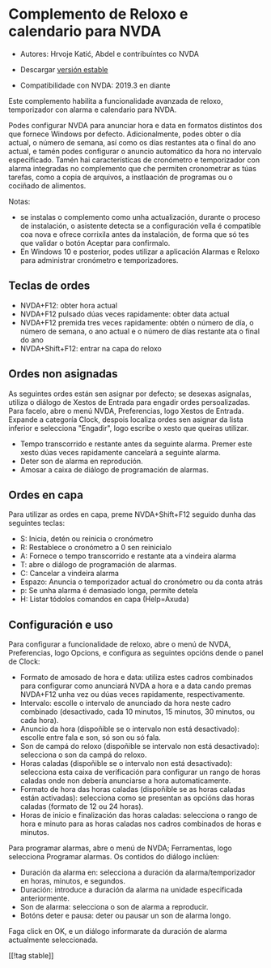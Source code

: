 # Complemento de Reloxo e calendario para NVDA #

* Autores: Hrvoje Katić, Abdel e contribuíntes co NVDA
* Descargar  [versión estable][1]

* Compatibilidade con NVDA: 2019.3 en diante

Este complemento habilita a funcionalidade avanzada de reloxo, temporizador
con alarma e calendario para NVDA.

Podes configurar NVDA para anunciar hora e data en formatos distintos dos
que fornece Windows por defecto. Adicionalmente, podes obter o día actual, o
número de semana, así como os días restantes ata o final do ano actual, e
tamén podes configurar o anuncio automático da hora no intervalo
especificado. Tamén hai características de cronómetro e temporizador con
alarma integradas no complemento que che permiten cronometrar as túas
tarefas, como a copia de arquivos, a instlaación de programas ou o cociñado
de alimentos.

Notas:

* se instalas o complemento como unha actualización, durante o proceso de
  instalación, o asistente detecta se a configuración vella é compatible coa
  nova e ofrece corrixila antes da instalación, de forma que só tes que
  validar o botón Aceptar para confirmalo.
* En Windows 10 e posterior, podes utilizar a aplicación Alarmas e Reloxo
  para administrar cronómetro e temporizadores.

## Teclas de ordes

* NVDA+F12: obter hora actual
* NVDA+F12 pulsado dúas veces rapidamente: obter data actual
* NVDA+F12 premida tres veces rapidamente: obtén o número de día, o número
  de semana, o ano actual e o número de días restante ata o final do ano
* NVDA+Shift+F12: entrar na capa do reloxo

## Ordes non asignadas

As seguintes ordes están sen asignar por defecto; se desexas asignalas,
utiliza o diálogo de Xestos de Entrada para engadir ordes
persoalizadas. Para facelo, abre o menú NVDA, Preferencias, logo Xestos de
Entrada. Expande a categoría Clock, despois localiza ordes sen asignar da
lista inferior e selecciona "Engadir", logo escribe o xesto que queiras
utilizar.

* Tempo transcorrido e restante antes da seguinte alarma. Premer este xesto
  dúas veces rapidamente cancelará a seguinte alarma.
* Deter son de alarma en reprodución.
* Amosar a caixa de diálogo de programación de alarmas.

## Ordes en capa

Para utilizar as ordes en capa, preme NVDA+Shift+F12 seguido dunha das
seguintes teclas:

* S: Inicia, detén ou reinicia o cronómetro
* R: Restablece o cronómetro a 0 sen reinicialo
* A: Fornece o tempo transcorrido e restante ata a vindeira alarma
* T: abre o diálogo de programación de alarmas.
* C: Cancelar a vindeira alarma
* Espazo: Anuncia o temporizador actual do cronómetro ou da conta atrás
* p: Se unha alarma é demasiado longa, permite detela
* H: Listar tódolos comandos en capa (Help=Axuda)

## Configuración e uso

Para configurar a funcionalidade de reloxo, abre o menú de NVDA,
Preferencias, logo Opcions, e configura as seguintes opcións dende o panel
de Clock:

* Formato de amosado de hora e data: utiliza estes cadros combinados para
  configurar como anunciará NVDA a hora e a data cando premas NVDA+F12 unha
  vez ou dúas veces rapidamente, respectivamente.
* Intervalo: escolle o intervalo de anunciado da hora neste cadro combinado
  (desactivado, cada 10 minutos, 15 minutos, 30 minutos, ou cada hora).
* Anuncio da hora (dispoñible se o intervalo non está desactivado): escolle
  entre fala e son, só son ou só fala.
* Son de campá do reloxo (dispoñible se intervalo non está desactivado):
  selecciona o son da campá do reloxo.
* Horas caladas (dispoñible se o intervalo non está desactivado): selecciona
  esta caixa de verificación para configurar un rango de horas caladas onde
  non debería anunciarse a hora automaticamente.
* Formato de hora das horas caladas (dispoñible se as horas caladas están
  activadas): selecciona como se presentan as opcións das horas caladas
  (formato de 12 ou 24 horas).
* Horas de inicio e finalización das horas caladas: selecciona o rango de
  hora e minuto para as horas caladas nos cadros combinados de horas e
  minutos.

Para programar alarmas, abre o menú de NVDA; Ferramentas, logo selecciona
Programar alarmas. Os contidos do diálogo inclúen:

* Duración da alarma en: selecciona a duración da alarma/temporizador en
  horas, minutos, e segundos.
* Duración: introduce a duración da alarma na unidade especificada
  anteriormente.
* Son de alarma: selecciona o son de alarma a reproducir.
* Botóns deter e pausa: deter ou pausar un son de alarma longo.

Faga click en OK, e un diálogo informarate da duración de alarma actualmente
seleccionada.

[[!tag stable]]

[1]: https://www.nvaccess.org/addonStore/legacy?file=clock
